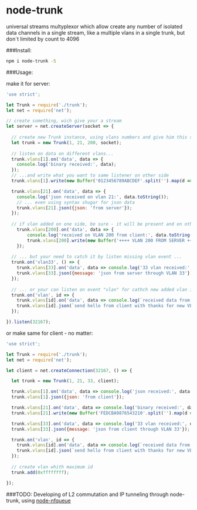 # node-trunk
universal streams multyplexor which allow create any number of isolated data channels in a single stream, like a multiple vlans in a single trunk, but don`t limited by count to 4096

###Install:
```bash
npm i node-trunk -S
```

###Usage:

make it for server:
```js
'use strict';

let Trunk = require('./trunk');
let net = require('net');

// create something, wich give your a stream
let server = net.createServer(socket => {
  
  // create new Trunk instance, using vlans numbers and give him this stream
  let trunk = new Trunk(1, 21, 200, socket);
	
  // listen on data on different vlans...
  trunk.vlans[1].on('data', data => {
    console.log('binary received:', data);
  });
  // ...and write what you want to same listener on other side
  trunk.vlans[1].write(new Buffer('0123456789ABCDEF'.split('').map(d => parseInt(d, 16))))

  trunk.vlans[21].on('data', data => {
    console.log('json received on vlan 21:', data.toString());
    // ... even using syntax shugar for json data
    trunk.vlans[21].json({json: 'from server'});	
  });
  
  // if vlan added on one side, be sure - it will be present and on other side to ...
	trunk.vlans[200].on('data', data => {
		console.log('received on VLAN 200 from client:', data.toString());
		trunk.vlans[200].write(new Buffer('++++ VLAN 200 FROM SERVER ++++'));
	});
  
  // ... but your need to catch it by listen missing vlan event ...
  trunk.on('vlan33', () => {
    trunk.vlans[33].on('data', data => console.log('33 vlan received:', data.toString()));
    trunk.vlans[33].json({message: 'json from server through VLAN 33'});
  });
  
  // ... or your can listen on event "vlan" for cathch new added vlan id
  trunk.on('vlan', id => {
    trunk.vlans[id].on('data', data => console.log(`received data from VLAN ${id}:`, data.toString()));
    trunk.vlans[id].json(`send hello from client with thanks for new VLAN ${id}`);
  });

}).listen(32167);
```
or make same for client - no matter:
```js
'use strict';

let Trunk = require('./trunk');
let net = require('net');

let client = net.createConnection(32167, () => {

  let trunk = new Trunk(1, 21, 33, client);

  trunk.vlans[1].on('data', data => console.log('json received:', data.toString()));
  trunk.vlans[1].json({json: 'from client'});

  trunk.vlans[21].on('data', data => console.log('binary received:', data));
  trunk.vlans[21].write(new Buffer('FEDCBA9876543210'.split('').map(d => parseInt(d, 16))))

  trunk.vlans[33].on('data', data => console.log('33 vlan received:', data.toString()));
  trunk.vlans[33].json({message: 'json from client through VLAN 33'});

  trunk.on('vlan', id => {
    trunk.vlans[id].on('data', data => console.log(`received data from VLAN ${id}:`, data.toString()));
    trunk.vlans[id].json(`send hello from client with thanks for new VLAN ${id}`);
  });
  
  // create vlan whith maximum id
  trunk.add(0xffffffff);

});


```
###TODO:
Developing of L2 commutation and IP tunneling through node-trunk, using [node-nfqueue](https://github.com/atoy40/node-nfqueue  "netfilter queue binding for node.js")
